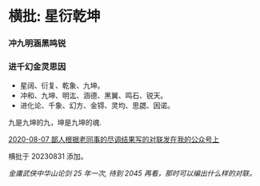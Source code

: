 # 横批: 星衍乾坤

### 冲九明涵黑鸣锐
### 进千幻金灵思因

- 星阔、衍复、乾象、九坤。
- 冲和、九坤、明汯、涵德、黑翼、鸣石、锐天。
- 进化论、千象、幻方、金锝、灵均、思勰、因诺。

九是九坤的九，坤是九坤的魂.

[2020-08-07 鄙人根据老同事的尽调结果写的对联发在我的公众号上](https://mp.weixin.qq.com/s/friJCs7o5n04wfDxRvv84w)

横批于 20230831 添加。

*金庸武侠中华山论剑 25 年一次, 待到 2045 再看，那时可以编出什么样的对联。*